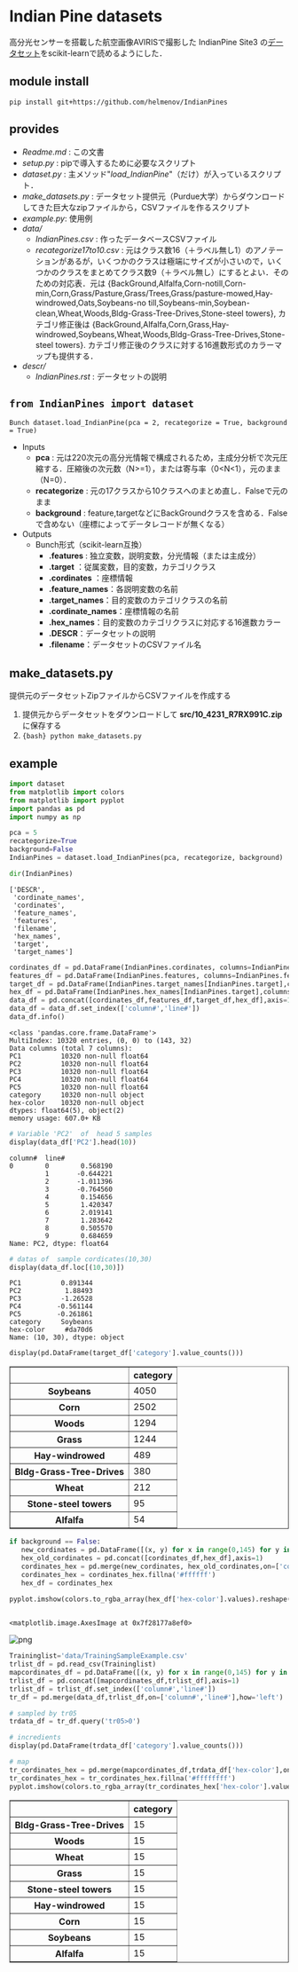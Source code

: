 # Indian Pine datasets

高分光センサーを搭載した航空画像AVIRISで撮影した IndianPine Site3 の[データセット]をscikit-learnで読めるようにした．

[データセット]:https://purr.purdue.edu/publications/1947/1

## module install

```{shell}
pip install git+https://github.com/helmenov/IndianPines
```

## provides

- *Readme.md* : この文書
- *setup.py* : pipで導入するために必要なスクリプト
- *dataset.py* : 主メソッド"*load_IndianPine*"（だけ）が入っているスクリプト．
- *make_datasets.py* : データセット提供元（Purdue大学）からダウンロードしてきた巨大なzipファイルから，CSVファイルを作るスクリプト
- *example.py*: 使用例
- *data/*
  - *IndianPines.csv* : 作ったデータベースCSVファイル
  - *recategorize17to10.csv* : 元はクラス数16（＋ラベル無し1）のアノテーションがあるが，いくつかのクラスは極端にサイズが小さいので，いくつかのクラスをまとめてクラス数9（＋ラベル無し）にするとよい．そのための対応表．元は {BackGround,Alfalfa,Corn-notill,Corn-min,Corn,Grass/Pasture,Grass/Trees,Grass/pasture-mowed,Hay-windrowed,Oats,Soybeans-no
till,Soybeans-min,Soybean-clean,Wheat,Woods,Bldg-Grass-Tree-Drives,Stone-steel towers}, カテゴリ修正後は {BackGround,Alfalfa,Corn,Grass,Hay-windrowed,Soybeans,Wheat,Woods,Bldg-Grass-Tree-Drives,Stone-steel towers}. カテゴリ修正後のクラスに対する16進数形式のカラーマップも提供する．
- *descr/*
  - *IndianPines.rst* : データセットの説明

## ```from IndianPines import dataset```

```{python}
Bunch dataset.load_IndianPine(pca = 2, recategorize = True, background = True)
```

- Inputs
  - **pca** : 元は220次元の高分光情報で構成されるため，主成分分析で次元圧縮する．圧縮後の次元数（N>=1），または寄与率（0<N<1），元のまま（N=0）．
  - **recategorize** : 元の17クラスから10クラスへのまとめ直し．Falseで元のまま
  - **background** : feature,targetなどにBackGroundクラスを含める．Falseで含めない（座標によってデータレコードが無くなる）
- Outputs
  - Bunch形式（scikit-learn互換）
    - **.features** : 独立変数，説明変数，分光情報（または主成分）
    - **.target** ：従属変数，目的変数，カテゴリクラス
    - **.cordinates** ：座標情報
    - **.feature_names**：各説明変数の名前
    - **.target_names**：目的変数のカテゴリクラスの名前
    - **.cordinate_names**：座標情報の名前
    - **.hex_names**：目的変数のカテゴリクラスに対応する16進数カラー
    - **.DESCR**：データセットの説明
    - **.filename**：データセットのCSVファイル名

## make_datasets.py

提供元のデータセットZipファイルからCSVファイルを作成する

1. 提供元からデータセットをダウンロードして **src/10_4231_R7RX991C.zip** に保存する
2. ```{bash} python make_datasets.py```


## example

```python
import dataset
from matplotlib import colors
from matplotlib import pyplot
import pandas as pd
import numpy as np

pca = 5
recategorize=True
background=False
IndianPines = dataset.load_IndianPines(pca, recategorize, background)
```


```python
dir(IndianPines)
```




    ['DESCR',
     'cordinate_names',
     'cordinates',
     'feature_names',
     'features',
     'filename',
     'hex_names',
     'target',
     'target_names']




```python
cordinates_df = pd.DataFrame(IndianPines.cordinates, columns=IndianPines.cordinate_names)
features_df = pd.DataFrame(IndianPines.features, columns=IndianPines.feature_names)
target_df = pd.DataFrame(IndianPines.target_names[IndianPines.target],columns=['category'])
hex_df = pd.DataFrame(IndianPines.hex_names[IndianPines.target],columns=['hex-color'])
data_df = pd.concat([cordinates_df,features_df,target_df,hex_df],axis=1)
data_df = data_df.set_index(['column#','line#'])
data_df.info()
```

    <class 'pandas.core.frame.DataFrame'>
    MultiIndex: 10320 entries, (0, 0) to (143, 32)
    Data columns (total 7 columns):
    PC1          10320 non-null float64
    PC2          10320 non-null float64
    PC3          10320 non-null float64
    PC4          10320 non-null float64
    PC5          10320 non-null float64
    category     10320 non-null object
    hex-color    10320 non-null object
    dtypes: float64(5), object(2)
    memory usage: 607.0+ KB



```python
# Variable 'PC2'  of  head 5 samples
display(data_df['PC2'].head(10))
```


    column#  line#
    0        0        0.568190
             1       -0.644221
             2       -1.011396
             3       -0.764560
             4        0.154656
             5        1.420347
             6        2.019141
             7        1.283642
             8        0.505570
             9        0.684659
    Name: PC2, dtype: float64



```python
# datas of  sample cordicates(10,30) 
display(data_df.loc[(10,30)])
```


    PC1          0.891344
    PC2           1.88493
    PC3          -1.26528
    PC4         -0.561144
    PC5         -0.261861
    category     Soybeans
    hex-color     #da70d6
    Name: (10, 30), dtype: object



```python
display(pd.DataFrame(target_df['category'].value_counts()))
```


<div>
<style scoped>
    .dataframe tbody tr th:only-of-type {
        vertical-align: middle;
    }

    .dataframe tbody tr th {
        vertical-align: top;
    }

    .dataframe thead th {
        text-align: right;
    }
</style>
<table border="1" class="dataframe">
  <thead>
    <tr style="text-align: right;">
      <th></th>
      <th>category</th>
    </tr>
  </thead>
  <tbody>
    <tr>
      <th>Soybeans</th>
      <td>4050</td>
    </tr>
    <tr>
      <th>Corn</th>
      <td>2502</td>
    </tr>
    <tr>
      <th>Woods</th>
      <td>1294</td>
    </tr>
    <tr>
      <th>Grass</th>
      <td>1244</td>
    </tr>
    <tr>
      <th>Hay-windrowed</th>
      <td>489</td>
    </tr>
    <tr>
      <th>Bldg-Grass-Tree-Drives</th>
      <td>380</td>
    </tr>
    <tr>
      <th>Wheat</th>
      <td>212</td>
    </tr>
    <tr>
      <th>Stone-steel towers</th>
      <td>95</td>
    </tr>
    <tr>
      <th>Alfalfa</th>
      <td>54</td>
    </tr>
  </tbody>
</table>
</div>



```python
if background == False:
   new_cordinates = pd.DataFrame([(x, y) for x in range(0,145) for y in range(0,145)],columns=['column#','line#'])
   hex_old_cordinates = pd.concat([cordinates_df,hex_df],axis=1)
   cordinates_hex = pd.merge(new_cordinates, hex_old_cordinates,on=['column#','line#'],how='left')
   cordinates_hex = cordinates_hex.fillna('#ffffff')
   hex_df = cordinates_hex

pyplot.imshow(colors.to_rgba_array(hex_df['hex-color'].values).reshape([145,145,4]))
                                                                
```




    <matplotlib.image.AxesImage at 0x7f28177a8ef0>




![png](output_6_1.png)

```python
Traininglist='data/TrainingSampleExample.csv'
trlist_df = pd.read_csv(Traininglist)
mapcordinates_df = pd.DataFrame([(x, y) for x in range(0,145) for y in range(0,145)],columns=['column#','line#'])
trlist_df = pd.concat([mapcordinates_df,trlist_df],axis=1)
trlist_df = trlist_df.set_index(['column#','line#'])
tr_df = pd.merge(data_df,trlist_df,on=['column#','line#'],how='left')

# sampled by tr05
trdata_df = tr_df.query('tr05>0')

# incredients
display(pd.DataFrame(trdata_df['category'].value_counts()))

# map
tr_cordinates_hex = pd.merge(mapcordinates_df,trdata_df['hex-color'],on=['column#','line#'],how='left')
tr_cordinates_hex = tr_cordinates_hex.fillna('#ffffffff')
pyplot.imshow(colors.to_rgba_array(tr_cordinates_hex['hex-color'].values).reshape([145,145,4]))
```

<div>
<style scoped>
    .dataframe tbody tr th:only-of-type {
        vertical-align: middle;
    }

    .dataframe tbody tr th {
        vertical-align: top;
    }

    .dataframe thead th {
        text-align: right;
    }
</style>
<table border="1" class="dataframe">
  <thead>
    <tr style="text-align: right;">
      <th></th>
      <th>category</th>
    </tr>
  </thead>
  <tbody>
        <tr>
      <th>Bldg-Grass-Tree-Drives</th>
      <td>15</td>
    </tr>
    <tr>
      <th>Woods</th>
      <td>15</td>
    </tr>
    <tr>
      <th>Wheat</th>
      <td>15</td>
    </tr>
    <tr>
      <th>Grass</th>
      <td>15</td>
    </tr>
    <tr>
      <th>Stone-steel towers</th>
      <td>15</td>
    </tr>
    <tr>
            <th>Hay-windrowed</th>
      <td>15</td>
    </tr>
    <tr>
      <th>Corn</th>
      <td>15</td>
    </tr>
    <tr>
      <th>Soybeans</th>
      <td>15</td>
    </tr>
    <tr>
      <th>Alfalfa</th>
      <td>15</td>
    </tr>
  </tbody>
</table>
</div>
